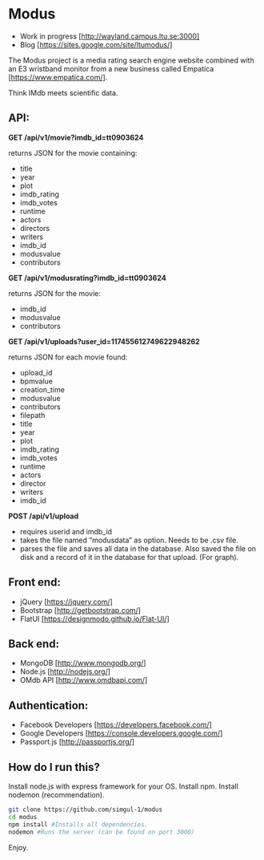 # Modus
- Work in progress [http://wayland.campus.ltu.se:3000]
- Blog [https://sites.google.com/site/ltumodus/]

The Modus project is a media rating search engine website combined with an E3 wristband monitor from a new business called Empatica [https://www.empatica.com/]. 

Think IMdb meets scientific data.

## API:

**GET /api/v1/movie?imdb_id=tt0903624** 

returns JSON for the movie containing:
- title
- year
- plot
- imdb_rating
- imdb_votes
- runtime
- actors
- directors
- writers
- imdb_id
- modusvalue
- contributors

**GET /api/v1/modusrating?imdb_id=tt0903624** 

returns JSON for the movie: 
- imdb_id
- modusvalue
- contributors


**GET /api/v1/uploads?user_id=117455612749622948262**

returns JSON for each movie found:
- upload_id
- bpmvalue
- creation_time
- modusvalue
- contributors
- filepath
- title
- year
- plot
- imdb_rating
- imdb_votes
- runtime
- actors
- director
- writers
- imdb_id

**POST /api/v1/upload**
- requires userid and imdb_id
- takes the file named “modusdata” as option. Needs to be .csv file.
- parses the file and saves all data in the database. Also saved the file on disk and a record of it in the database for that upload. (For graph).

## Front end:
- jQuery [https://jquery.com/]
- Bootstrap [http://getbootstrap.com/]
- FlatUI [https://designmodo.github.io/Flat-UI/]

## Back end:
- MongoDB [http://www.mongodb.org/]
- Node.js [http://nodejs.org/]
- OMdb API [http://www.omdbapi.com/]

## Authentication:
- Facebook Developers [https://developers.facebook.com/]
- Google Developers [https://console.developers.google.com/]
- Passport.js [http://passportjs.org/]

## How do I run this?
Install node.js with express framework for your OS.
Install npm.
Install nodemon (recommendation).
```sh   
git clone https://github.com/simgul-1/modus 
cd modus
npm install #Installs all dependencies.
nodemon #Runs the server (can be found on port 3000)

```
Enjoy.
